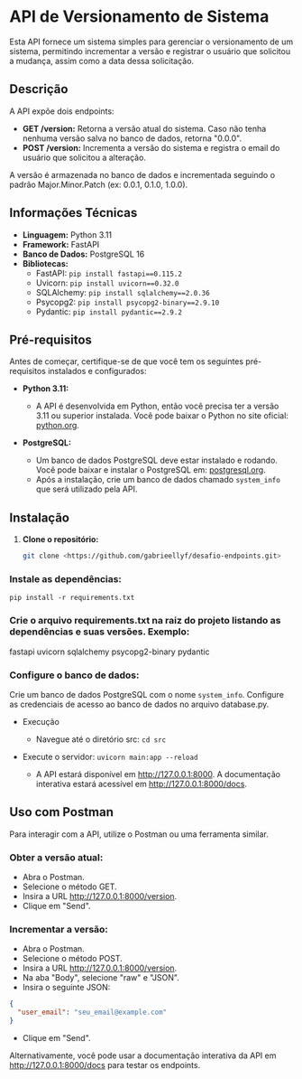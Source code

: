 # API de Versionamento de Sistema

Esta API fornece um sistema simples para gerenciar o versionamento de um sistema, permitindo incrementar a versão e registrar o usuário que solicitou a mudança, assim como a data dessa solicitação. 

## Descrição

A API expõe dois endpoints:

* **GET /version:** Retorna a versão atual do sistema. Caso não tenha nenhuma versão salva no banco de dados, retorna "0.0.0".
* **POST /version:** Incrementa a versão do sistema e registra o email do usuário que solicitou a alteração.

A versão é armazenada no banco de dados e incrementada seguindo o padrão Major.Minor.Patch (ex: 0.0.1, 0.1.0, 1.0.0).

## Informações Técnicas

* **Linguagem:** Python 3.11 
* **Framework:** FastAPI
* **Banco de Dados:** PostgreSQL 16
* **Bibliotecas:**
    - FastAPI: `pip install fastapi==0.115.2` 
    - Uvicorn: `pip install uvicorn==0.32.0` 
    - SQLAlchemy: `pip install sqlalchemy==2.0.36` 
    - Psycopg2: `pip install psycopg2-binary==2.9.10` 
    - Pydantic: `pip install pydantic==2.9.2`

## Pré-requisitos

Antes de começar, certifique-se de que você tem os seguintes pré-requisitos instalados e configurados:

* **Python 3.11:**
   - A API é desenvolvida em Python, então você precisa ter a versão 3.11 ou superior instalada. Você pode baixar o Python no site oficial: [python.org](https://www.python.org/downloads/).

* **PostgreSQL:**
   - Um banco de dados PostgreSQL deve estar instalado e rodando. Você pode baixar e instalar o PostgreSQL em: [postgresql.org](https://www.postgresql.org/download/).
   - Após a instalação, crie um banco de dados chamado `system_info` que será utilizado pela API.
 
## Instalação

1. **Clone o repositório:**
   ```bash
   git clone <https://github.com/gabrieellyf/desafio-endpoints.git>

### Instale as dependências:

```pip install -r requirements.txt```

### Crie o arquivo requirements.txt na raiz do projeto listando as dependências e suas versões. Exemplo:

fastapi
uvicorn
sqlalchemy
psycopg2-binary
pydantic

### Configure o banco de dados:

Crie um banco de dados PostgreSQL com o nome `system_info`.
Configure as credenciais de acesso ao banco de dados no arquivo database.py.

* Execução
  - Navegue até o diretório src: ```cd src```

* Execute o servidor: ```uvicorn main:app --reload```
  - A API estará disponível em http://127.0.0.1:8000. A documentação interativa estará acessível em http://127.0.0.1:8000/docs.

## Uso com Postman

Para interagir com a API, utilize o Postman ou uma ferramenta similar.

### Obter a versão atual:

* Abra o Postman.
* Selecione o método GET.
* Insira a URL http://127.0.0.1:8000/version.
* Clique em "Send".

### Incrementar a versão:

* Abra o Postman.
* Selecione o método POST.
* Insira a URL http://127.0.0.1:8000/version.
* Na aba "Body", selecione "raw" e "JSON".
* Insira o seguinte JSON:
```json
{
  "user_email": "seu_email@example.com"
}
```
* Clique em "Send".

Alternativamente, você pode usar a documentação interativa da API em http://127.0.0.1:8000/docs para testar os endpoints.

